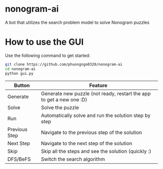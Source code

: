 # nonogram-ai
A bot that utilizes the search problem model to solve Nonogram puzzles

# How to use the GUI

Use the following command to get started:

```bash
git clone https://github.com/phuongngo0320/nonogram-ai
cd nonogram-ai
python gui.py
```

| Button | Feature |
|-|-|
| Generate | Generate new puzzle (not ready, restart the app to get a new one :D)
| Solve | Solve the puzzle |
| Run | Automatically solve and run the solution step by step |
| Previous Step | Navigate to the previous step of the solution |
| Next Step | Navigate to the next step of the solution |
| Skip | Skip all the steps and see the solution (quickly :) |
| DFS/BeFS | Switch the search algorithm |

